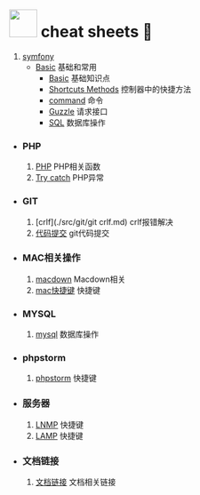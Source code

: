 # <img src="https://github.githubassets.com/images/icons/emoji/unicode/1f418.png" style="width:50px">  cheat sheets :memo:


1.  [symfony](src/symfony/README.md "symfony") 
	- [Basic](src/symfony/Basic/README.md) 基础和常用
		- [Basic](./src/symfony/Basic/symfony.md) 基础知识点
		- [Shortcuts Methods](./src/symfony/controller.md) 控制器中的快捷方法
		- [command](./src/symfony/command.md) 命令
		- [Guzzle](./src/symfony/symfony.md) 请求接口
		- [SQL](./src/symfony/SQL.md) 数据库操作




- ### PHP

	1. [PHP](./src/PHP/PHP.md) PHP相关函数
	2. [Try catch](./src/PHP/try_catch.md) PHP异常

- ### GIT

	1. [crlf](./src/git/git crlf.md) crlf报错解决
	2. [代码提交](./src/git/git_base.md) git代码提交

- ### MAC相关操作

	1. [macdown](./src/Markdown-Syntax-CN-master/syntax.md) Macdown相关
	2. [mac快捷键](src/Linux/mac_instruct.md) 快捷键

- ### MYSQL

	1. [mysql](./src/mysql/mysql.md) 数据库操作

- ### phpstorm

	1. [phpstorm](./src/phpstrom/phpstorm.md) 快捷键

- ### 服务器

	1. [LNMP](./src/service/mac_install_apache_php.md) 快捷键
	2. [LAMP](./src/service/mac_install_nginx_php.md) 快捷键

- ### 文档链接
	1. [文档链接](./src/studyUrl.md) 文档相关链接












